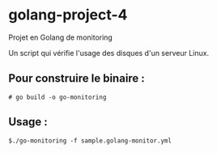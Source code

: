 # golang-project-4
Projet en Golang de monitoring 

Un script qui vérifie l'usage des disques d'un serveur Linux.   

## Pour construire le binaire :
    # go build -o go-monitoring

## Usage :

    $./go-monitoring -f sample.golang-monitor.yml  
